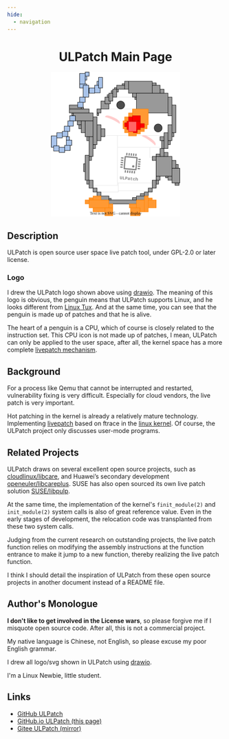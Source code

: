 ```yaml
---
hide:
  - navigation
---
```


<div align="center" markdown>

# ULPatch Main Page

<center>
	<a href="images/logo.drawio.svg">
		<img src="images/logo.drawio.svg" border=0 width=300>
	</a>
</center>

</div>

## Description

ULPatch is open source user space live patch tool, under GPL-2.0 or later license.


### Logo

I drew the ULPatch logo shown above using [drawio](https://github.com/jgraph/drawio-desktop/releases). The meaning of this logo is obvious, the penguin means that ULPatch supports Linux, and he looks different from [Linux Tux](https://www.techrepublic.com/article/tux-a-brief-history-of-the-linux-mascot/). And at the same time, you can see that the penguin is made up of patches and that he is alive.

The heart of a penguin is a CPU, which of course is closely related to the instruction set. This CPU icon is not made up of patches, I mean, ULPatch can only be applied to the user space, after all, the kernel space has a more complete [livepatch mechanism](https://docs.kernel.org/livepatch/livepatch.html).


## Background

For a process like Qemu that cannot be interrupted and restarted, vulnerability fixing is very difficult. Especially for cloud vendors, the live patch is very important.

Hot patching in the kernel is already a relatively mature technology. Implementing [livepatch](https://docs.kernel.org/livepatch/livepatch.html) based on ftrace in the [linux kernel](https://github.com/torvalds/linux). Of course, the ULPatch project only discusses user-mode programs.


## Related Projects

ULPatch draws on several excellent open source projects, such as [cloudlinux/libcare](https://github.com/cloudlinux/libcare), and Huawei’s secondary development [openeuler/libcareplus](https://gitee.com/openeuler/libcareplus). SUSE has also open sourced its own live patch solution [SUSE/libpulp](https://github.com/SUSE/libpulp).

At the same time, the implementation of the kernel's `finit_module(2)` and `init_module(2)` system calls is also of great reference value. Even in the early stages of development, the relocation code was transplanted from these two system calls.

Judging from the current research on outstanding projects, the live patch function relies on modifying the assembly instructions at the function entrance to make it jump to a new function, thereby realizing the live patch function.

I think I should detail the inspiration of ULPatch from these open source projects in another document instead of a README file.


## Author's Monologue

**I don't like to get involved in the License wars**, so please forgive me if I misquote open source code. After all, this is not a commercial project.

My native language is Chinese, not English, so please excuse my poor English grammar.

I drew all logo/svg shown in ULPatch using [drawio](https://github.com/jgraph/drawio-desktop/releases).

I'm a Linux Newbie, little student.


## Links

- [GitHub ULPatch](https://github.com/Rtoax/ulpatch)
- [GitHub.io ULPatch (this page)](https://rtoax.github.io/ulpatch/)
- [Gitee ULPatch (mirror)](https://gitee.com/rtoax/ulpatch)

